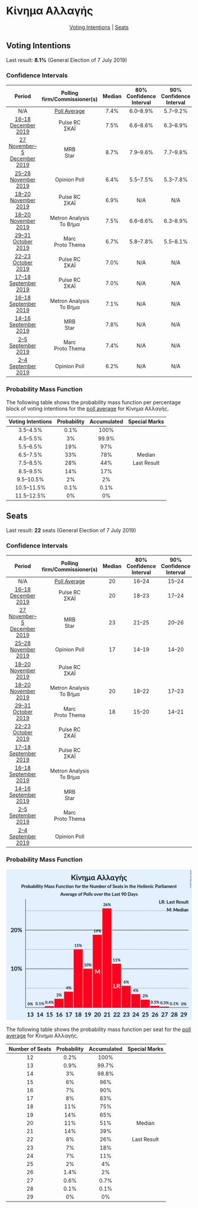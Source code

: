 # Κίνημα Αλλαγής

<p align="center"><a href="#voting-intentions">Voting Intentions</a> | <a href="#seats">Seats</a></p>

## Voting Intentions

Last result: **8.1%** (General Election of 7 July 2019)

### Confidence Intervals

| Period     | Polling firm/Commissioner(s) | Median | 80% Confidence Interval | 90% Confidence Interval | 95% Confidence Interval | 99% Confidence Interval |
|:----------:|:----------------:|:-----------:|:-----------------------:|:-----------------------:|:-----------------------:|:-----------------------:|
| N/A | [Poll Average](average.html) | 7.4% | 6.0–8.9% | 5.7–9.2% | 5.5–9.5% | 5.0–10.1% |
| [16–18 December 2019](2019-12-18-PulseRC.html) | Pulse RC <br> ΣΚΑΪ | 7.5% | 6.6–8.6% | 6.3–8.9% | 6.1–9.1% | 5.7–9.7% |
| [27 November–5 December 2019](2019-12-05-MRB.html) | MRB <br> Star | 8.7% | 7.9–9.6% | 7.7–9.8% | 7.5–10.0% | 7.2–10.5% |
| [25–28 November 2019](2019-11-28-OpinionPoll.html) | Opinion Poll | 6.4% | 5.5–7.5% | 5.3–7.8% | 5.1–8.1% | 4.7–8.6% |
| [18–20 November 2019](2019-11-20-PulseRC.html) | Pulse RC <br> ΣΚΑΪ | 6.9% | N/A | N/A | N/A | N/A |
| [18–20 November 2019](2019-11-20-MetronAnalysis.html) | Metron Analysis <br> Το Βήμα | 7.5% | 6.6–8.6% | 6.3–8.9% | 6.1–9.1% | 5.7–9.6% |
| [29–31 October 2019](2019-10-31-Marc.html) | Marc <br> Proto Thema | 6.7% | 5.8–7.8% | 5.5–8.1% | 5.3–8.4% | 4.9–9.0% |
| [22–23 October 2019](2019-10-23-PulseRC.html) | Pulse RC <br> ΣΚΑΪ | 7.0% | N/A | N/A | N/A | N/A |
| [17–18 September 2019](2019-09-18-PulseRC.html) | Pulse RC <br> ΣΚΑΪ | 7.0% | N/A | N/A | N/A | N/A |
| [16–18 September 2019](2019-09-18-MetronAnalysis.html) | Metron Analysis <br> Το Βήμα | 7.1% | N/A | N/A | N/A | N/A |
| [14–16 September 2019](2019-09-16-MRB.html) | MRB <br> Star | 7.8% | N/A | N/A | N/A | N/A |
| [2–5 September 2019](2019-09-05-Marc.html) | Marc <br> Proto Thema | 7.4% | N/A | N/A | N/A | N/A |
| [2–4 September 2019](2019-09-04-OpinionPoll.html) | Opinion Poll | 6.2% | N/A | N/A | N/A | N/A |

### Probability Mass Function

The following table shows the probability mass function per percentage block of voting intentions for the [poll average](average.html) for Κίνημα Αλλαγής.

| Voting Intentions | Probability | Accumulated | Special Marks |
|:-----------------:|:-----------:|:-----------:|:-------------:|
| 3.5–4.5% | 0.1% | 100% |  |
| 4.5–5.5% | 3% | 99.9% |  |
| 5.5–6.5% | 19% | 97% |  |
| 6.5–7.5% | 33% | 78% | Median |
| 7.5–8.5% | 28% | 44% | Last Result |
| 8.5–9.5% | 14% | 17% |  |
| 9.5–10.5% | 2% | 2% |  |
| 10.5–11.5% | 0.1% | 0.1% |  |
| 11.5–12.5% | 0% | 0% |  |


## Seats

Last result: **22** seats (General Election of 7 July 2019)

### Confidence Intervals

| Period     | Polling firm/Commissioner(s) | Median | 80% Confidence Interval | 90% Confidence Interval | 95% Confidence Interval | 99% Confidence Interval |
|:----------:|:----------------:|:------:|:-----------------------:|:-----------------------:|:-----------------------:|:-----------------------:|
| N/A | [Poll Average](average.html) | 20 | 16–24 | 15–24 | 14–25 | 13–27 |
| [16–18 December 2019](2019-12-18-PulseRC.html) | Pulse RC <br> ΣΚΑΪ | 20 | 18–23 | 17–24 | 16–25 | 16–26 |
| [27 November–5 December 2019](2019-12-05-MRB.html) | MRB <br> Star | 23 | 21–25 | 20–26 | 20–27 | 19–27 |
| [25–28 November 2019](2019-11-28-OpinionPoll.html) | Opinion Poll | 17 | 14–19 | 14–20 | 13–21 | 12–22 |
| [18–20 November 2019](2019-11-20-PulseRC.html) | Pulse RC <br> ΣΚΑΪ |  |  |  |  |  |
| [18–20 November 2019](2019-11-20-MetronAnalysis.html) | Metron Analysis <br> Το Βήμα | 20 | 18–22 | 17–23 | 16–24 | 15–25 |
| [29–31 October 2019](2019-10-31-Marc.html) | Marc <br> Proto Thema | 18 | 15–20 | 14–21 | 14–22 | 13–24 |
| [22–23 October 2019](2019-10-23-PulseRC.html) | Pulse RC <br> ΣΚΑΪ |  |  |  |  |  |
| [17–18 September 2019](2019-09-18-PulseRC.html) | Pulse RC <br> ΣΚΑΪ |  |  |  |  |  |
| [16–18 September 2019](2019-09-18-MetronAnalysis.html) | Metron Analysis <br> Το Βήμα |  |  |  |  |  |
| [14–16 September 2019](2019-09-16-MRB.html) | MRB <br> Star |  |  |  |  |  |
| [2–5 September 2019](2019-09-05-Marc.html) | Marc <br> Proto Thema |  |  |  |  |  |
| [2–4 September 2019](2019-09-04-OpinionPoll.html) | Opinion Poll |  |  |  |  |  |

### Probability Mass Function

![Graph with seats probability mass function not yet produced](average-seats-pmf-κίνημααλλαγής.png "Seats Probability Mass Function")

The following table shows the probability mass function per seat for the [poll average](average.html) for Κίνημα Αλλαγής.

| Number of Seats | Probability | Accumulated | Special Marks |
|:---------------:|:-----------:|:-----------:|:-------------:|
| 12 | 0.2% | 100% |  |
| 13 | 0.9% | 99.7% |  |
| 14 | 3% | 98.8% |  |
| 15 | 6% | 96% |  |
| 16 | 7% | 90% |  |
| 17 | 8% | 83% |  |
| 18 | 11% | 75% |  |
| 19 | 14% | 65% |  |
| 20 | 11% | 51% | Median |
| 21 | 14% | 39% |  |
| 22 | 8% | 26% | Last Result |
| 23 | 7% | 18% |  |
| 24 | 7% | 11% |  |
| 25 | 2% | 4% |  |
| 26 | 1.4% | 2% |  |
| 27 | 0.6% | 0.7% |  |
| 28 | 0.1% | 0.1% |  |
| 29 | 0% | 0% |  |



